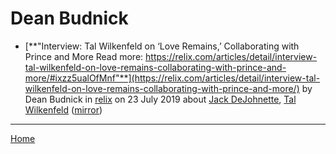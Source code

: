 # Dean Budnick

 - [**"Interview: Tal Wilkenfeld on ‘Love Remains,’ Collaborating with Prince and More  Read more: https://relix.com/articles/detail/interview-tal-wilkenfeld-on-love-remains-collaborating-with-prince-and-more/#ixzz5ualOfMnf"**](https://relix.com/articles/detail/interview-tal-wilkenfeld-on-love-remains-collaborating-with-prince-and-more/) by Dean Budnick in [relix](https://relix.com/) on 23 July 2019 about [Jack DeJohnette](https://bjmdotnet.github.io/pr1nc3/topics/jack-dejohnette/), [Tal Wilkenfeld](https://bjmdotnet.github.io/pr1nc3/topics/tal-wilkenfeld/) ([mirror](https://web.archive.org/web/*/https://relix.com/articles/detail/interview-tal-wilkenfeld-on-love-remains-collaborating-with-prince-and-more/))

----

[Home](../)
